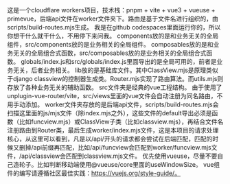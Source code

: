 这是一个cloudflare workers项目，技术栈：pnpm + vite + vue3 + vueuse + primevue，后端api文件在worker文件夹下。路由是基于文件名进行组织的，由scripts/build-routes.mjs生成。
我是在github codespaces里面运行你的，所以你想干什么就干什么，不用停下来问我。
components放的是和业务无关的全局组件，src/components放的是业务相关的全局组件。
composables放的是和业务无关的全局组合式函数，src/composables放的是业务相关的全局组合式函数。
globals/index.js和src/globals/index.js里面导出的是全局可用的，前者是业务无关，后者业务相关。
lib放的是基础库文件。其中ClassView.mjs是原理类似于django classview的控制器生成类。Router.mjs实现了路由算法。而utils.mjs则存放了各种业务无关的辅助函数。
src文件夹是经典的vue工程结构。
由于使用了unplugin-vue-router/vite，src/views里面的vue文件会自动注册为同名路由，不用手动添加。
worker文件夹存放的是后端api文件，scripts/build-routes.mjs会扫描这里面的js/mjs文件（除index.mjs之外），这些文件的default导出必须是函数（比如funcview.mjs）或ClassView子类（比如classview.mjs），再结合文件名注册路由到Router类，最后生成worker/index.mjs文件，这是本项目的请求处理核心，从这里可以看到，凡是以/api/开头的请求都会尝试在后端匹配，匹配的时候又删掉/api前缀再匹配，比如/api/funcview会匹配到worker/funcview.mjs文件，/api/classview会匹配到classview.mjs文件。
优先使用vueuse，尽量不要自己造轮子。比如判断移动端使用@vueuse/core里面的useWindowSize。
vue组件的编写请遵循社区最佳实践：https://vuejs.org/style-guide/。
